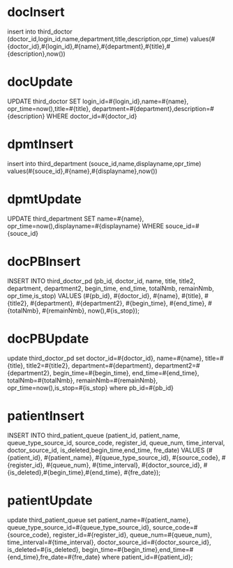 docInsert
===
insert into third_doctor (doctor_id,login_id,name,department,title,description,opr_time) values(#{doctor_id},#{login_id},#{name},#{department},#{title},#{description},now())

docUpdate
===
UPDATE third_doctor SET login_id=#{login_id},name=#{name}, opr_time=now(),title=#{title}, department=#{department},description=#{description} WHERE doctor_id=#{doctor_id}

dpmtInsert
===
insert into third_department (souce_id,name,displayname,opr_time) values(#{souce_id},#{name},#{displayname},now())

dpmtUpdate
===
UPDATE third_department SET name=#{name}, opr_time=now(),displayname=#{displayname} WHERE souce_id=#{souce_id}

docPBInsert
===
INSERT INTO third_doctor_pd (pb_id, doctor_id, name, title, title2, department, department2, begin_time, end_time, totalNmb, remainNmb, opr_time,is_stop) VALUES (#{pb_id}, #{doctor_id}, #{name}, #{title}, #{title2}, #{department}, #{department2}, #{begin_time}, #{end_time}, #{totalNmb}, #{remainNmb}, now(),#{is_stop});

docPBUpdate
===
update third_doctor_pd set doctor_id=#{doctor_id}, name=#{name}, title=#{title}, title2=#{title2}, department=#{department}, department2=#{department2}, begin_time=#{begin_time}, end_time=#{end_time}, totalNmb=#{totalNmb}, remainNmb=#{remainNmb}, opr_time=now(),is_stop=#{is_stop} where pb_id=#{pb_id}


patientInsert
===
INSERT INTO third_patient_queue (patient_id, patient_name, queue_type_source_id, source_code, register_id, queue_num, time_interval, doctor_source_id, is_deleted,begin_time,end_time, fre_date) VALUES (#{patient_id}, #{patient_name}, #{queue_type_source_id}, #{source_code}, #{register_id}, #{queue_num}, #{time_interval}, #{doctor_source_id}, #{is_deleted},#{begin_time},#{end_time}, #{fre_date});



patientUpdate
===
update third_patient_queue set patient_name=#{patient_name}, queue_type_source_id=#{queue_type_source_id}, source_code=#{source_code}, register_id=#{register_id}, queue_num=#{queue_num}, time_interval=#{time_interval}, doctor_source_id=#{doctor_source_id}, is_deleted=#{is_deleted}, begin_time=#{begin_time},end_time=#{end_time},fre_date=#{fre_date} where patient_id=#{patient_id};
